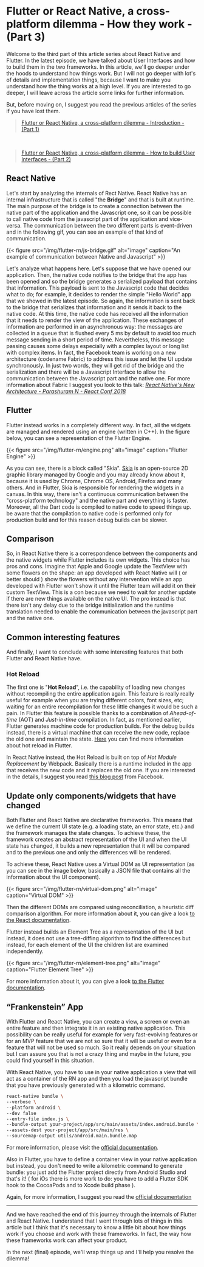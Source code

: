 # Flutter or React Native, a cross-platform dilemma - How they work - (Part 3)


Welcome to the third part of this article series about React Native and Flutter. In the latest episode, we have talked about User Interfaces and how to build them in the two frameworks. In this article, we'll go deeper under the hoods to understand how things work. But I will not go deeper with lot's of details and implementation things, because I want to make you understand how the thing works at a high level. If you are interested to go deeper, I will leave across the article some links for further information.

But, before moving on, I suggest you read the previous articles of the series if you have lost them.

> [Flutter or React Native, a cross-platform dilemma - Introduction - (Part 1)](http://marcogomiero.com/posts/2019/rn-flutter-dilemma-1-intro/)

<br>

> [Flutter or React Native, a cross-platform dilemma - How to build User Interfaces - (Part 2)](http://marcogomiero.com/posts/2019/rn-flutter-dilemma-2-ui/)

## React Native

Let's start by analyzing the internals of Rect Native. React Native has an internal infrastructure that is called "the **Bridge**" and that is built at runtime. The main purpose of the bridge is to create a connection between the native part of the application and the Javascript one, so it can be possible to call native code from the javascript part of the application and vice-versa. The communication between the two different parts is event-driven and in the following gif, you can see an example of that kind of communication.

{{< figure src="/img/flutter-rn/js-bridge.gif" alt="image" caption="An example of communication between Native and Javascript" >}}

Let's analyze what happens here. Let's suppose that we have opened our application. Then, the native code notifies to the bridge that the app has been opened and so the bridge generates a serialized payload that contains that information. This payload is sent to the Javascript code that decides what to do; for example, it decides to render the simple "Hello World" app that we showed in the latest episode. So again, the information is sent back to the bridge that serializes that information and it sends it back to the native code. At this time, the native code has received all the information that it needs to render the view of the application. 
These exchanges of information are performed in an asynchronous way: the messages are collected in a queue that is flushed every 5 ms by default to avoid too much message sending in a short period of time. Nevertheless, this message passing causes some delays especially with a complex layout or long list with complex items. 
In fact, the Facebook team is working on a new architecture (codename Fabric) to address this issue and let the UI update synchronously. In just two words, they will get rid of the bridge and the serialization and there will be a Javascript Interface to allow the communication between the Javascript part and the native one. For more information about Fabric I suggest you look to this talk: [_React Native's New Architecture - Parashuram N - React Conf 2018_](https://www.youtube.com/watch?v=UcqRXTriUVI)

## Flutter

Flutter instead works in a completely different way. In fact, all the widgets are managed and rendered using an engine (written in C++). In the figure below, you can see a representation of the Flutter Engine. 

{{< figure src="/img/flutter-rn/engine.png" alt="image" caption="Flutter Engine" >}}

As you can see, there is a block called "Skia". [Skia](https://skia.org/) is an open-source 2D graphic library managed by Google and you may already know about it, because it is used by Chrome, Chrome OS, Android, Firefox and many others. And in Flutter, Skia is responsible for rendering the widgets in a canvas. In this way, there isn't a continuous communication between the "cross-platform technology" and the native part and everything is faster. Moreover, all the Dart code is compiled to native code to speed things up. be aware that the compilation to native code is performed only for production build and for this reason debug builds can be slower. 

## Comparison

So, in React Native there is a correspondence between the components and the native widgets while Flutter includes its own widgets. This choice has pros and cons. Imagine that Apple and Google update the TextView with some flowers on the shape: an app developed with React Native will ( or better should ) show the flowers without any intervention while an app developed with Flutter won't show it until the Flutter team will add it on their custom TextView. This is a con because we need to wait for another update if there are new things available on the native UI. The pro instead is that there isn't any delay due to the bridge initialization and the runtime translation needed to enable the communication between the javascript part and the native one. 

## Common interesting features

And finally, I want to conclude with some interesting features that both Flutter and React Native have. 

### Hot Reload
The first one is "**Hot Reload**", i.e. the capability of loading new changes without recompiling the entire application again. This feature is really really useful for example when you are trying different colors, font sizes, etc; waiting for an entire recompilation for these little changes it would be such a pain.
In Flutter this feature is possible thanks to a combination of *Ahead-of-time* (AOT) and *Just-in-time* compilation. In fact, as mentioned earlier, Flutter generates machine code for production builds. For the debug builds instead, there is a virtual machine that can receive the new code, replace the old one and maintain the state. [Here](https://flutter.dev/docs/resources/technical-overview) you can find more information about hot reload in Flutter. 

In React Native instead, the Hot Reload is built on top of *Hot Module Replacement* by Webpack. Basically there is a runtime included in the app that receives the new code and it replaces the old one. If you are interested in the details, I suggest you read [this blog post](https://facebook.github.io/react-native/blog/2016/03/24/introducing-hot-reloading.html) from Facebook.

## Update only components/widgets that have changed

Both Flutter and React Native are declarative frameworks. This means that we define the current UI state (e.g. a loading state, an error state, etc.) and the framework manages the state changes. To achieve these, the framework creates an abstract representation of the UI and when the UI state has changed, it builds a new representation that it will be compared and to the previous one and only the differences will be rendered. 

To achieve these, React Native uses a Virtual DOM as UI representation (as you can see in the image below, basically a JSON file that contains all the information about the UI component).

{{< figure src="/img/flutter-rn/virtual-dom.png" alt="image" caption="Virtual DOM" >}}

Then the different DOMs are compared using reconciliation, a heuristic diff comparison algorithm. For more information about it, you can give a look [to the React documentation](https://reactjs.org/docs/reconciliation.html).

Flutter instead builds an Element Tree as a representation of the UI but instead, it does not use a tree-diffing algorithm to find the differences but instead, for each element of the UI the children list are examined independently.

{{< figure src="/img/flutter-rn/element-tree.png" alt="image" caption="Flutter Element Tree" >}}

For more information about it, you can give a look [to the Flutter documentation](https://flutter.dev/docs/resources/inside-flutter).

## “Frankenstein” App

With Flutter and React Native, you can create a view, a screen or even an entire feature and then integrate it in an existing native application. This possibility can be really useful for example for very fast-evolving features or for an MVP feature that we are not so sure that it will be useful or even for a feature that will not be used so much. So it really depends on your situation but I can assure you that is not a crazy thing and maybe in the future, you could find yourself in this situation.

With React Native, you have to use in your native application a view that will act as a container of the RN app and then you load the javascript bundle that you have previously generated with a kilometric command.

```bash
react-native bundle \
--verbose \
--platform android \
--dev false 
--entry-file index.js \
--bundle-output your-project/app/src/main/assets/index.android.bundle \ 
--assets-dest your-project/app/src/main/res \
--sourcemap-output utils/android.main.bundle.map
```

For more information, please visit the [official documentation](https://facebook.github.io/react-native/docs/integration-with-existing-apps).

Also in Flutter, you have to define a container view in your native application but instead, you don't need to write a kilometric command to generate bundle: you just add the Flutter project directly from Android Studio and that's it! ( for iOs there is more work to do: you have to add a Flutter SDK hook to the CocoaPods and to Xcode build phase ). 

Again, for more information, I suggest you read the [official documentation](https://flutter.dev/docs/development/add-to-app)

--- 

And we have reached the end of this journey through the internals of Flutter and React Native. I understand that I went through lots of things in this article but I think that it's necessary to know a little bit about how things work if you choose and work with these frameworks. In fact, the way how these frameworks work can affect your product. 

In the next (final) episode, we'll wrap things up and I'll help you resolve the dilemma!




